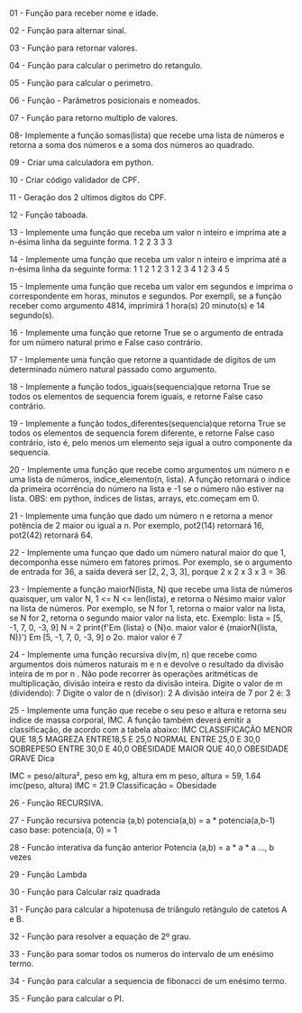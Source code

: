 01 - Função para receber nome e idade. 

02 - Função para alternar sinal. 

03 - Função para retornar valores.

04 - Função para calcular o perimetro do retangulo. 

05 - Função para calcular o perimetro.

06 - Função - Parâmetros posicionais e nomeados.

07 - Função para retorno multiplo de valores. 

08- Implemente a função somas(lista) que recebe uma lista de números e retorna 
a soma dos números e a soma dos números ao quadrado.

09 - Criar uma calculadora em python.

10 - Criar código validador de CPF.

11 - Geração dos 2 ultimos digitos do CPF.

12 - Função taboada.

13 - Implemente uma função que receba um valor n inteiro e imprima ate a n-ésima linha da seguinte forma.
  1 
  2 2 
  3 3 3

14 - Implemente uma função que receba um valor n inteiro e imprima até a n-ésima linha da seguinte forma:
 1 
 1 2 
 1 2 3 
 1 2 3 4 
 1 2 3 4 5 

15 - Implemente uma função que receba um valor em segundos e imprima o correspondente em horas, 
minutos e segundos. Por exempli, se a função receber como argumento 4814, imprimirá
 1 hora(s) 20 minuto(s) e 14 segundo(s).

16 - Implemente uma função que retorne True se o argumento de entrada for um número natural primo e False caso contrário. 

17 - Implemente uma função que retorne a quantidade de dígitos de um determinado número natural passado como argumento.

18 - Implemente a função todos_iguais(sequencia)que retorna True se todos os elementos de sequencia forem iguais, e retorne False caso contrário. 

19 - Implemente a função todos_diferentes(sequencia)que retorna True se todos os elementos de sequencia forem diferente,
e retorne False caso contrário, isto é, pelo menos um elemento seja igual a outro componente da sequencia. 

20 - Implemente uma função que recebe como argumentos um número n e uma lista de números, indice_elemento(n, lista). 
A função retornará o índice da primeira ocorrência do número na lista e -1 se o número não estiver na lista. OBS: em python, índices de listas, arrays, etc.começam em 0.

21 - Implemente uma função que dado um número n e retorna a menor potência de 2 maior ou igual a n. 
Por exemplo, pot2(14) retornará 16, pot2(42) retornará 64.

22 -  Implemente uma funçao que dado um número natural maior do que 1, decomponha esse número em fatores primos. Por exemplo, 
se o argumento de entrada for 36, a saída deverá ser [2, 2, 3, 3], porque 2 x 2 x 3 x 3 = 36.

23 - Implemente a função maiorN(lista, N) que recebe uma lista de números quaisquer, um valor N, 1 <= N <= len(lista),
e retorna o Nésimo maior valor na lista de números. Por exemplo, se N for 1, retorna o maior valor na lista, se N for 2, retorna o segundo maior valor na lista, etc. Exemplo:
 lista = [5, -1, 7, 0, -3, 9] 
 N = 2 
 print{f'Em {lista} o {N}o. maior valor é {maiorN{lista, N)}')
 Em [5, -1, 7, 0, -3, 9] o 2o. maior valor é 7

24 - Implemente uma função recursiva div(m, n) que recebe como argumentos dois números naturais m e n e devolve o resultado da divisão inteira de m por n . Não pode recorrer às operações aritméticas de multiplicação, divisão inteira e resto da divisão inteira.
 Digite o valor de m (dividendo): 7 
 Digite o valor de n (divisor): 2 
 A divisão inteira de 7 por 2 é: 3

25 - Implemente uma função que recebe o seu peso e altura e retorna seu índice de massa corporal, IMC. A função também deverá emitir a classificação, de acordo com a tabela abaixo:
     IMC           CLASSIFICAÇÃO 
 MENOR QUE 18,5         MAGREZA 
 ENTRE18,5 E 25,0       NORMAL 
 ENTRE 25,0 E 30,0      SOBREPESO 
 ENTRE 30,0 E 40,0      OBESIDADE
 MAIOR QUE 40,0         OBESIDADE GRAVE
 Dica

 IMC = peso/altura², peso em kg, altura em m
 peso, altura = 59, 1.64 
 imc(peso, altura) 
 IMC = 21.9 
 Classificação = Obesidade
 

26 - Função RECURSIVA.

27 - Função recursiva potencia (a,b)
potencia(a,b) = a * potencia(a,b-1)
caso base: potencia(a, 0) = 1


28 - Funcão interativa da função anterior
Potencia (a,b) = a * a * a ..., b vezes

29 - Função Lambda 

30 - Função para Calcular raiz quadrada

31 - Função para calcular a hipotenusa de triângulo retângulo de catetos A e B.

32 - Função para resolver a equação de 2º grau. 

33 - Função para somar todos os numeros do intervalo de um enésimo  termo.

34 - Função para calcular a sequencia de fibonacci de um enésimo  termo. 

35 - Função para calcular o PI.
